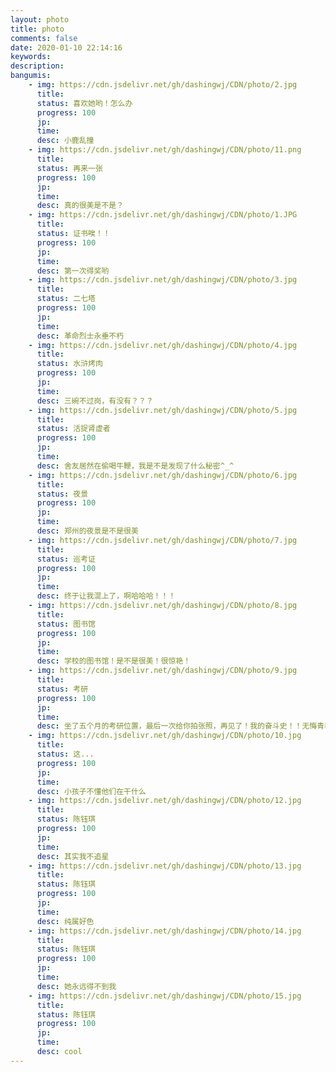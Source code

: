```yaml
---
layout: photo
title: photo
comments: false
date: 2020-01-10 22:14:16
keywords:
description:
bangumis:
	- img: https://cdn.jsdelivr.net/gh/dashingwj/CDN/photo/2.jpg
	  title: 
	  status: 喜欢她哟！怎么办
	  progress: 100
	  jp:
	  time:
	  desc: 小鹿乱撞
	- img: https://cdn.jsdelivr.net/gh/dashingwj/CDN/photo/11.png
	  title: 
	  status: 再来一张
	  progress: 100
	  jp:
	  time:
	  desc: 真的很美是不是？
	- img: https://cdn.jsdelivr.net/gh/dashingwj/CDN/photo/1.JPG
	  title: 
	  status: 证书唉！！
	  progress: 100
	  jp:
	  time:
	  desc: 第一次得奖哟
	- img: https://cdn.jsdelivr.net/gh/dashingwj/CDN/photo/3.jpg
	  title: 
	  status: 二七塔
	  progress: 100
	  jp:
	  time:
	  desc: 革命烈士永垂不朽
	- img: https://cdn.jsdelivr.net/gh/dashingwj/CDN/photo/4.jpg
	  title: 
	  status: 水浒烤肉
	  progress: 100
	  jp:
	  time:
	  desc: 三碗不过岗，有没有？？？
	- img: https://cdn.jsdelivr.net/gh/dashingwj/CDN/photo/5.jpg
	  title: 
	  status: 活捉肾虚者
	  progress: 100
	  jp:
	  time:
	  desc: 舍友居然在偷喝牛鞭，我是不是发现了什么秘密^_^
	- img: https://cdn.jsdelivr.net/gh/dashingwj/CDN/photo/6.jpg
	  title: 
	  status: 夜景
	  progress: 100
	  jp:
	  time:
	  desc: 郑州的夜景是不是很美
	- img: https://cdn.jsdelivr.net/gh/dashingwj/CDN/photo/7.jpg
	  title: 
	  status: 巡考证
	  progress: 100
	  jp:
	  time:
	  desc: 终于让我混上了，啊哈哈哈！！！
	- img: https://cdn.jsdelivr.net/gh/dashingwj/CDN/photo/8.jpg
	  title: 
	  status: 图书馆
	  progress: 100
	  jp:
	  time:
	  desc: 学校的图书馆！是不是很美！很惊艳！
	- img: https://cdn.jsdelivr.net/gh/dashingwj/CDN/photo/9.jpg
	  title: 
	  status: 考研
	  progress: 100
	  jp:
	  time:
	  desc: 坐了五个月的考研位置，最后一次给你拍张照，再见了！我的奋斗史！！无悔青春！！！
	- img: https://cdn.jsdelivr.net/gh/dashingwj/CDN/photo/10.jpg
	  title: 
	  status: 这...
	  progress: 100
	  jp:
	  time:
	  desc: 小孩子不懂他们在干什么
	- img: https://cdn.jsdelivr.net/gh/dashingwj/CDN/photo/12.jpg
	  title: 
	  status: 陈钰琪
	  progress: 100
	  jp:
	  time:
	  desc: 其实我不追星
	- img: https://cdn.jsdelivr.net/gh/dashingwj/CDN/photo/13.jpg
	  title: 
	  status: 陈钰琪
	  progress: 100
	  jp:
	  time:
	  desc: 纯属好色
	- img: https://cdn.jsdelivr.net/gh/dashingwj/CDN/photo/14.jpg
	  title: 
	  status: 陈钰琪
	  progress: 100
	  jp:
	  time:
	  desc: 她永远得不到我
	- img: https://cdn.jsdelivr.net/gh/dashingwj/CDN/photo/15.jpg
	  title: 
	  status: 陈钰琪
	  progress: 100
	  jp:
	  time:
	  desc: cool
---
```

